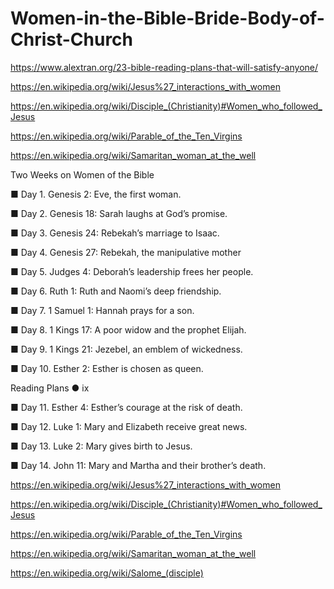 # Women-in-the-Bible-Bride-Body-of-Christ-Church

https://www.alextran.org/23-bible-reading-plans-that-will-satisfy-anyone/

https://en.wikipedia.org/wiki/Jesus%27_interactions_with_women

https://en.wikipedia.org/wiki/Disciple_(Christianity)#Women_who_followed_Jesus

https://en.wikipedia.org/wiki/Parable_of_the_Ten_Virgins

https://en.wikipedia.org/wiki/Samaritan_woman_at_the_well

Two Weeks on Women of the Bible

■ Day 1. Genesis 2: Eve, the first woman.

■ Day 2. Genesis 18: Sarah laughs at God’s promise.

■ Day 3. Genesis 24: Rebekah’s marriage to Isaac.

■ Day 4. Genesis 27: Rebekah, the manipulative mother

■ Day 5. Judges 4: Deborah’s leadership frees her people.

■ Day 6. Ruth 1: Ruth and Naomi’s deep friendship.

■ Day 7. 1 Samuel 1: Hannah prays for a son.

■ Day 8. 1 Kings 17: A poor widow and the prophet Elijah.

■ Day 9. 1 Kings 21: Jezebel, an emblem of wickedness.

■ Day 10. Esther 2: Esther is chosen as queen. 

Reading Plans ● ix

■ Day 11. Esther 4: Esther’s courage at the risk of death.

■ Day 12. Luke 1: Mary and Elizabeth receive great news.

■ Day 13. Luke 2: Mary gives birth to Jesus.

■ Day 14. John 11: Mary and Martha and their brother’s death. 

https://en.wikipedia.org/wiki/Jesus%27_interactions_with_women

https://en.wikipedia.org/wiki/Disciple_(Christianity)#Women_who_followed_Jesus

https://en.wikipedia.org/wiki/Parable_of_the_Ten_Virgins

https://en.wikipedia.org/wiki/Samaritan_woman_at_the_well

https://en.wikipedia.org/wiki/Salome_(disciple)
